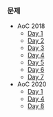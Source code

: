 ### 문제
- AoC 2018
  - [Day 1](./aoc2018/day1.md)
  - [Day 2](./aoc2018/day2.md)
  - [Day 3](./aoc2018/day3.md)
  - [Day 4](./aoc2018/day4.md)
  - [Day 5](./aoc2018/day5.md)
  - [Day 6](./aoc2018/day6.md)
  - [Day 7](./aoc2018/day7.md)
- AoC 2020
  - [Day 1](./aoc2020/day1.md)
  - [Day 4](./aoc2020/day4.md)
  - [Day 8](./aoc2020/day8.md)
